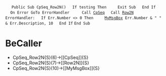 &nbsp;&nbsp;&nbsp;&nbsp;
`Public Sub CpSeq_Row2N()`
&nbsp;&nbsp;&nbsp;&nbsp;`If testing Then`
&nbsp;&nbsp;&nbsp;&nbsp;&nbsp;&nbsp;&nbsp;&nbsp;`Exit Sub`
&nbsp;&nbsp;&nbsp;&nbsp;`End If`
&nbsp;&nbsp;&nbsp;&nbsp;
&nbsp;&nbsp;&nbsp;&nbsp;`On Error GoTo ErrorHandler`
&nbsp;&nbsp;&nbsp;&nbsp;
&nbsp;&nbsp;&nbsp;&nbsp;`Call `[`CpSeq`](CpSeq)
&nbsp;&nbsp;&nbsp;&nbsp;`Call `[`Row2N`](Row2N)
&nbsp;&nbsp;&nbsp;&nbsp;
`ErrorHandler:`
&nbsp;&nbsp;&nbsp;&nbsp;`If Err.Number <> 0 Then`
&nbsp;&nbsp;&nbsp;&nbsp;&nbsp;&nbsp;&nbsp;&nbsp;[`MyMsgBox`](MyMsgBox)` Err.Number & " " & Err.Description, 10`
&nbsp;&nbsp;&nbsp;&nbsp;`End If`
`End Sub`


# BeCaller
- CpSeq_Row2N{S}(6)->[[CpSeq]]{S}
- CpSeq_Row2N{S}(7)->[[Row2N]]{S}
- CpSeq_Row2N{S}(10)->[[MyMsgBox]]{S}

